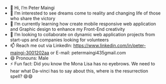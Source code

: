 - 👋 Hi, I’m Peter Maingi
- 👀 I’m interested to see dreams come to reality and changing life of those who share the victory 
- 🌱 I’m currently learning how create mobile responsive web application and Graphic design to enhance my Front-End creativity 
- 💞️ I’m looking to collaborate on dynamic web application projects from start-ups and companies looking for volunteers
- 📫 Reach me out via LinkedIn: https://www.linkedin.com/in/peter-maingi-3001202aa or E-mail: petermaingi435gmail.com
- 😄 Pronouns: Male
- ⚡ Fun fact: Did you know the Mona Lisa has no eyebrows. We need to hear what Da-vinci has to say about this, where is the resurrection spell? 😄😄
